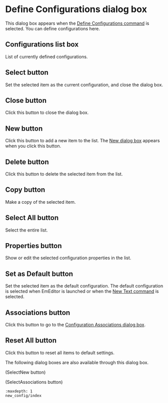 # Define Configurations dialog box

This dialog box appears when the [Define Configurations command](../../cmd/tools/config) is selected. You can define configurations
here.

## Configurations list box

List of currently defined configurations.

## Select button

Set the selected item as the current configuration, and close the dialog box.

## Close button

Click this button to close the dialog box.

## New button

Click this button to add a new item to the list. The
[New dialog box](new_config/index) appears when you click this button.

## Delete button

Click this button to delete the selected item from the list.

## Copy button

Make a copy of the selected item.

## Select All button

Select the entire list.

## Properties button

Show or edit the selected configuration properties in the list.

## Set as Default button

Set the selected item as the default configuration. The
default configuration is selected when EmEditor is launched or when
the
[New Text command](../../cmd/file/file_new) is selected.

## Associations button

Click this button to go to the
[Configuration Associations dialog box](../configuration_associations/index).

## Reset All button

Click this button to reset all items to default settings.

The following dialog boxes are also available through this dialog box.

 (SelectNew button)

 (SelectAssociations button)


```{toctree}
:maxdepth: 1
new_config/index
```
